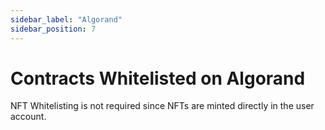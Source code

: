 ```yaml
---
sidebar_label: "Algorand"
sidebar_position: 7
---
```


# Contracts Whitelisted on Algorand

NFT Whitelisting is not required since NFTs are minted directly in the user account.